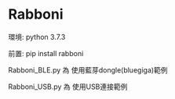 # Rabboni

環境: python 3.7.3

前置: pip install rabboni

Rabboni_BLE.py 為 使用藍芽dongle(bluegiga)範例

Rabboni_USB.py 為 使用USB連接範例
